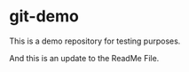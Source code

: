 # git-demo
This is a demo repository for testing purposes.

And this is an update to the ReadMe File.
